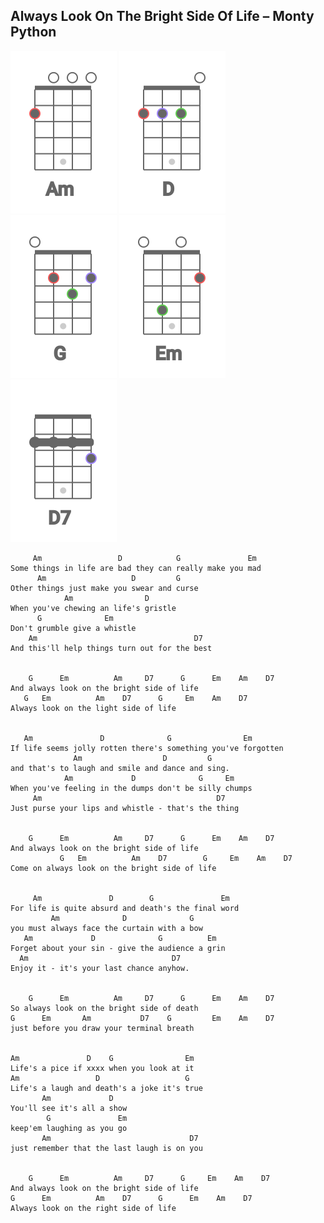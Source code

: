 ## Always Look On The Bright Side Of Life – Monty Python

![Am][] ![D][] ![G][] ![Em][] ![D7][]

```
     Am                 D            G               Em
Some things in life are bad they can really make you mad
      Am                   D         G
Other things just make you swear and curse
            Am                D
When you've chewing an life's gristle
      G              Em
Don't grumble give a whistle
    Am                                   D7
And this'll help things turn out for the best


    G      Em          Am     D7      G      Em    Am    D7
And always look on the bright side of life
   G   Em          Am    D7      G     Em    Am    D7
Always look on the light side of life


   Am               D              G                Em
If life seems jolly rotten there's something you've forgotten
              Am                  D         G
and that's to laugh and smile and dance and sing.
            Am             D              G     Em
When you've feeling in the dumps don't be silly chumps
     Am                                       D7
Just purse your lips and whistle - that's the thing


    G      Em          Am     D7      G      Em    Am    D7
And always look on the bright side of life
           G   Em          Am    D7        G     Em    Am    D7
Come on always look on the bright side of life


     Am               D        G               Em
For life is quite absurd and death's the final word
         Am              D              G
you must always face the curtain with a bow
   Am             D              G          Em
Forget about your sin - give the audience a grin
  Am                                D7
Enjoy it - it's your last chance anyhow.


    G      Em          Am     D7      G      Em    Am    D7
So always look on the bright side of death
G      Em       Am           D7    G         Em    Am    D7
just before you draw your terminal breath


Am               D    G                Em
Life's a pice if xxxx when you look at it
Am                 D                   G
Life's a laugh and death's a joke it's true
       Am             D
You'll see it's all a show
        G               Em
keep'em laughing as you go
       Am                               D7
just remember that the last laugh is on you


    G      Em          Am     D7      G     Em    Am    D7
And always look on the bright side of life
G      Em          Am    D7      G      Em    Am    D7
Always look on the right side of life
```


[Am]: https://raw.githubusercontent.com/Capevace/ukulele-chords/main/svgs/Am.svg
[D]: https://raw.githubusercontent.com/Capevace/ukulele-chords/main/svgs/D.svg
[G]: https://raw.githubusercontent.com/Capevace/ukulele-chords/main/svgs/G.svg
[Em]: https://raw.githubusercontent.com/Capevace/ukulele-chords/main/svgs/Em.svg
[D7]: https://raw.githubusercontent.com/Capevace/ukulele-chords/main/svgs/D7.svg